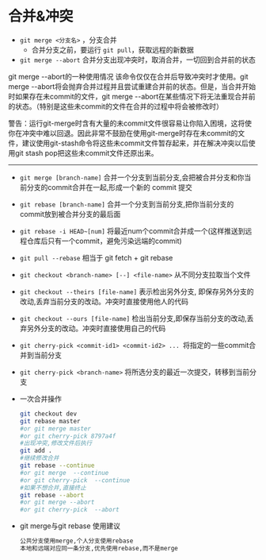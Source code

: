 # 合并&冲突

- `git merge <分支名>` ，分支合并
	- 合并分支之前，要运行 `git pull`，获取远程的新数据
- `git merge --abort` 合并分支出现冲突时，取消合并，一切回到合并前的状态

git merge --abort的一种使用情况
该命令仅仅在合并后导致冲突时才使用。git merge --abort将会抛弃合并过程并且尝试重建合并前的状态。但是，当合并开始时如果存在未commit的文件，git merge --abort在某些情况下将无法重现合并前的状态。（特别是这些未commit的文件在合并的过程中将会被修改时）

警告：运行git-merge时含有大量的未commit文件很容易让你陷入困境，这将使你在冲突中难以回退。因此非常不鼓励在使用git-merge时存在未commit的文件，建议使用git-stash命令将这些未commit文件暂存起来，并在解决冲突以后使用git stash pop把这些未commit文件还原出来。

---

* `git merge [branch-name]` 合并一个分支到当前分支,会把被合并分支和你当前分支的commit合并在一起,形成一个新的 commit 提交

* `git rebase [branch-name]` 合并一个分支到当前分支,把你当前分支的commit放到被合并分支的最后面

* `git rebase -i HEAD~[num]` 将最近num个commit合并成一个(这样推送到远程仓库后只有一个commit，避免污染远端的commit)

* `git pull --rebase` 相当于 git fetch + git rebase

* `git checkout <branch-name> [--] <file-name>` 从不同分支拉取当个文件

* `git checkout --theirs [file-name]` 表示检出另外分支, 即保存另外分支的改动,丢弃当前分支的改动。冲突时直接使用他人的代码

* `git checkout --ours [file-name]` 检出当前分支,即保存当前分支的改动,丢弃另外分支的改动。冲突时直接使用自己的代码

* `git cherry-pick <commit-id1> <commit-id2> ... `将指定的一些commit合并到当前分支

* `git cherry-pick <branch-name>` 将所选分支的最近一次提交，转移到当前分支

* 一次合并操作

  ```bash
  git checkout dev
  git rebase master
  #or git merge master
  #or git cherry-pick 8797a4f
  #出现冲突,修改文件后执行
  git add .
  #继续修改合并
  git rebase --continue
  #or git merge  --continue
  #or git cherry-pick  --continue
  #如果不想合并,直接终止
  git rebase --abort
  #or git merge --abort
  #or git cherry-pick  --abort
  ```

* git merge与git rebase 使用建议

  ```bash
  公共分支使用merge,个人分支使用rebase
  本地和远端对应同一条分支,优先使用rebase,而不是merge
  ```